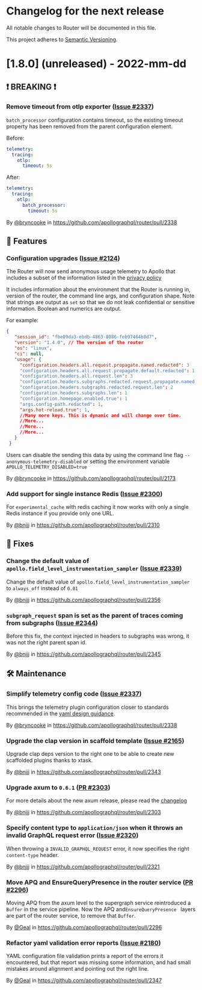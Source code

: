 # Changelog for the next release

All notable changes to Router will be documented in this file.

This project adheres to [Semantic Versioning](https://semver.org/spec/v2.0.0.html).

<!-- <THIS IS AN EXAMPLE, DO NOT REMOVE>

# [x.x.x] (unreleased) - 2022-mm-dd
> Important: X breaking changes below, indicated by **❗ BREAKING ❗**
## ❗ BREAKING ❗
## 🚀 Features
## 🐛 Fixes
## 🛠 Maintenance
## 📚 Documentation
## 🥼 Experimental

## Example section entry format

### Headline ([Issue #ISSUE_NUMBER](https://github.com/apollographql/router/issues/ISSUE_NUMBER))

Description! And a link to a [reference](http://url)

By [@USERNAME](https://github.com/USERNAME) in https://github.com/apollographql/router/pull/PULL_NUMBER
-->

# [1.8.0] (unreleased) - 2022-mm-dd

## ❗ BREAKING ❗

### Remove timeout from otlp exporter ([Issue #2337](https://github.com/apollographql/router/issues/2337))

`batch_processor` configuration contains timeout, so the existing timeout property has been removed from the parent configuration element.

Before:
```yaml
telemetry:
  tracing:
    otlp:
      timeout: 5s
```
After:
```yaml
telemetry:
  tracing:
    otlp:
      batch_processor:
        timeout: 5s
```

By [@bryncooke](https://github.com/bryncooke) in https://github.com/apollographql/router/pull/2338

## 🚀 Features
### Configuration upgrades ([Issue #2124](https://github.com/apollographql/router/issues/2124))

The Router will now send anonymous usage telemetry to Apollo that includes a subset of the information listed in the [privacy policy](https://www.apollographql.com/docs/router/privacy/)

It includes information about the environment that the Router is running in, version of the router, the command line args, and configuration shape.
Note that strings are output as `set` so that we do not leak confidential or sensitive information. 
Boolean and numerics are output.

For example:
```json
{
   "session_id": "fbe09da3-ebdb-4863-8086-feb97464b8d7",
   "version": "1.4.0", // The version of the router
   "os": "linux",
   "ci": null,
   "usage": {
     "configuration.headers.all.request.propagate.named.redacted": 3
     "configuration.headers.all.request.propagate.default.redacted": 1
     "configuration.headers.all.request.len": 3
     "configuration.headers.subgraphs.redacted.request.propagate.named.redacted": 2
     "configuration.headers.subgraphs.redacted.request.len": 2
     "configuration.headers.subgraphs.len": 1
     "configuration.homepage.enabled.true": 1
     "args.config-path.redacted": 1,
     "args.hot-reload.true": 1,
     //Many more keys. This is dynamic and will change over time.
     //More...
     //More...
     //More...
   }
 }
```

Users can disable the sending this data by using the command line flag `--anonymous-telemetry-disabled` or setting the environment variable `APOLLO_TELEMETRY_DISABLED=true`

By [@bryncooke](https://github.com/bryncooke) in https://github.com/apollographql/router/pull/2173

### Add support for single instance Redis ([Issue #2300](https://github.com/apollographql/router/issues/2300))

For `experimental_cache` with redis caching it now works with only a single Redis instance if you provide only one URL.

By [@bnjjj](https://github.com/bnjjj) in https://github.com/apollographql/router/pull/2310

## 🐛 Fixes

### Change the default value of `apollo.field_level_instrumentation_sampler` ([Issue #2339](https://github.com/apollographql/router/issues/2339))

Change the default value of `apollo.field_level_instrumentation_sampler` to `always_off` instead of `0.01`

By [@bnjjj](https://github.com/bnjjj) in https://github.com/apollographql/router/pull/2356

### `subgraph_request` span is set as the parent of traces coming from subgraphs ([Issue #2344](https://github.com/apollographql/router/issues/2344))

Before this fix, the context injected in headers to subgraphs was wrong, it was not the right parent span id.

By [@bnjjj](https://github.com/bnjjj) in https://github.com/apollographql/router/pull/2345


## 🛠 Maintenance

### Simplify telemetry config code ([Issue #2337](https://github.com/apollographql/router/issues/2337))

This brings the telemetry plugin configuration closer to standards recommended in the [yaml design guidance](dev-docs/yaml-design-guidance.md).

By [@bryncooke](https://github.com/bryncooke) in https://github.com/apollographql/router/pull/2338

### Upgrade the clap version in scaffold template ([Issue #2165](https://github.com/apollographql/router/issues/2165))

Upgrade clap deps version to the right one to be able to create new scaffolded plugins thanks to xtask.

By [@bnjjj](https://github.com/bnjjj) in https://github.com/apollographql/router/pull/2343

### Upgrade axum to `0.6.1` ([PR #2303](https://github.com/apollographql/router/pull/2303))

For more details about the new axum release, please read the [changelog](https://github.com/tokio-rs/axum/releases/tag/axum-v0.6.0)

By [@bnjjj](https://github.com/bnjjj) in https://github.com/apollographql/router/pull/2303

### Specify content type to `application/json` when it throws an invalid GraphQL request error ([Issue #2320](https://github.com/apollographql/router/issues/2320))

When throwing a `INVALID_GRAPHQL_REQUEST` error, it now specifies the right `content-type` header.

By [@bnjjj](https://github.com/bnjjj) in https://github.com/apollographql/router/pull/2321

### Move APQ and EnsureQueryPresence in the router service ([PR #2296](https://github.com/apollographql/router/pull/2296))

Moving APQ from the axum level to the supergraph service reintroduced a `Buffer` in the service pipeline.
Now the APQ and`EnsureQueryPresence ` layers are part of the router service, to remove that `Buffer`.

By [@Geal](https://github.com/geal) in https://github.com/apollographql/router/pull/2296

### Refactor yaml validation error reports ([Issue #2180](https://github.com/apollographql/router/issues/2180))

YAML configuration file validation prints a report of the errors it encountered, but that report was missing some
information, and had small mistakes around alignment and pointing out the right line.

By [@Geal](https://github.com/geal) in https://github.com/apollographql/router/pull/2347

